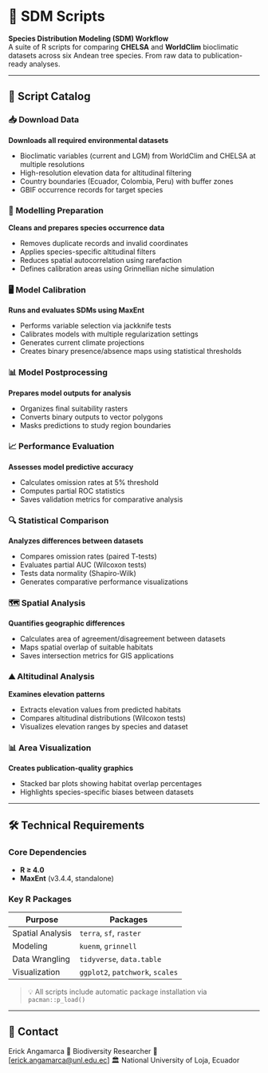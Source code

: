 # 🐾 SDM Scripts  
**Species Distribution Modeling (SDM) Workflow**  
A suite of R scripts for comparing **CHELSA** and **WorldClim** bioclimatic datasets across six Andean tree species. From raw data to publication-ready analyses.

---

## 📂 Script Catalog

### 📥 Download Data  
**Downloads all required environmental datasets**  
- Bioclimatic variables (current and LGM) from WorldClim and CHELSA at multiple resolutions  
- High-resolution elevation data for altitudinal filtering  
- Country boundaries (Ecuador, Colombia, Peru) with buffer zones  
- GBIF occurrence records for target species  

### 🧹 Modelling Preparation  
**Cleans and prepares species occurrence data**  
- Removes duplicate records and invalid coordinates  
- Applies species-specific altitudinal filters  
- Reduces spatial autocorrelation using rarefaction  
- Defines calibration areas using Grinnellian niche simulation  

### 🖥️ Model Calibration  
**Runs and evaluates SDMs using MaxEnt**  
- Performs variable selection via jackknife tests  
- Calibrates models with multiple regularization settings  
- Generates current climate projections  
- Creates binary presence/absence maps using statistical thresholds  

### 📊 Model Postprocessing  
**Prepares model outputs for analysis**  
- Organizes final suitability rasters  
- Converts binary outputs to vector polygons  
- Masks predictions to study region boundaries  

### 📈 Performance Evaluation  
**Assesses model predictive accuracy**  
- Calculates omission rates at 5% threshold  
- Computes partial ROC statistics  
- Saves validation metrics for comparative analysis  

### 🔍 Statistical Comparison  
**Analyzes differences between datasets**  
- Compares omission rates (paired T-tests)  
- Evaluates partial AUC (Wilcoxon tests)  
- Tests data normality (Shapiro-Wilk)  
- Generates comparative performance visualizations  

### 🗺️ Spatial Analysis  
**Quantifies geographic differences**  
- Calculates area of agreement/disagreement between datasets  
- Maps spatial overlap of suitable habitats  
- Saves intersection metrics for GIS applications  

### ⛰️ Altitudinal Analysis  
**Examines elevation patterns**  
- Extracts elevation values from predicted habitats  
- Compares altitudinal distributions (Wilcoxon tests)  
- Visualizes elevation ranges by species and dataset  

### 📊 Area Visualization  
**Creates publication-quality graphics**  
- Stacked bar plots showing habitat overlap percentages  
- Highlights species-specific biases between datasets  

---

## 🛠️ Technical Requirements  

### Core Dependencies  
- **R ≥ 4.0**  
- **MaxEnt** (v3.4.4, standalone)  

### Key R Packages  
| Purpose              | Packages                          |
|----------------------|-----------------------------------|
| Spatial Analysis     | `terra`, `sf`, `raster`          |
| Modeling             | `kuenm`, `grinnell`              |
| Data Wrangling       | `tidyverse`, `data.table`        |
| Visualization        | `ggplot2`, `patchwork`, `scales` |

> 💡 All scripts include automatic package installation via `pacman::p_load()`

---

## 📧 Contact
Erick Angamarca
🌱 Biodiversity Researcher
📧 [erick.angamarca@unl.edu.ec]
🏛️ National University of Loja, Ecuador
